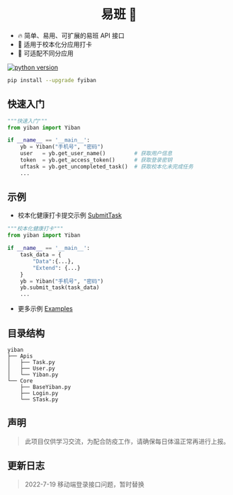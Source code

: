 <h1 align="center"> 易班 🔔</h1>  
  
- 🔥 简单、易用、可扩展的易班 API 接口  
- 📕 适用于校本化分应用打卡
- 🔧 可适配不同分应用


[![python version](https://img.shields.io/pypi/pyversions/fyiban)](https://pypi.org/project/fyiban/)

```bash
pip install --upgrade fyiban
```

## 快速入门

```python
"""快速入门"""
from yiban import Yiban

if __name__ == '__main__':
    yb = Yiban("手机号", "密码")
    user   = yb.get_user_name()         # 获取用户信息
    token  = yb.get_access_token()      # 获取登录密钥
    uftask = yb.get_uncompleted_task()  # 获取校本化未完成任务
    ...

```
## 示例 
- 校本化健康打卡提交示例 [SubmitTask](https://github.com/Sricor/yiban/blob/main/examples/example-03-%E5%81%A5%E5%BA%B7%E6%89%93%E5%8D%A1.py)  

```python
"""校本化健康打卡"""
from yiban import Yiban

if __name__ == '__main__':
    task_data = {
        "Data":{...},
        "Extend": {...}
    }
    yb = Yiban("手机号", "密码")
    yb.submit_task(task_data)
    ...
```

- 更多示例 [Examples](https://github.com/sricor/yiban/tree/main/examples)



## 目录结构
```
yiban
├── Apis
│   ├── Task.py
│   ├── User.py
│   └── Yiban.py
└── Core
    ├── BaseYiban.py
    ├── Login.py
    └── STask.py
```


## 声明

> 此项目仅供学习交流，为配合防疫工作，请确保每日体温正常再进行上报。  

## 更新日志
> 2022-7-19 移动端登录接口问题，暂时替换
